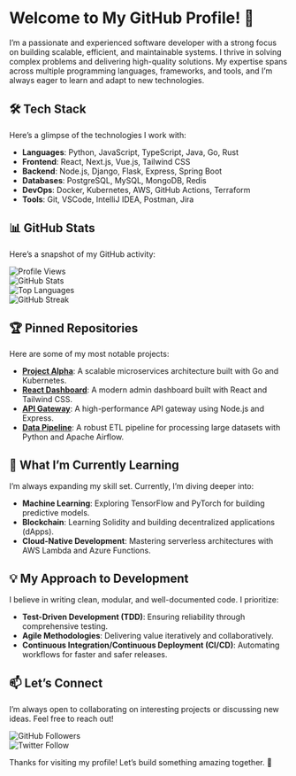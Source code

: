 # Welcome to My GitHub Profile! 👋  

I’m a passionate and experienced software developer with a strong focus on building scalable, efficient, and maintainable systems. I thrive in solving complex problems and delivering high-quality solutions. My expertise spans across multiple programming languages, frameworks, and tools, and I’m always eager to learn and adapt to new technologies.  

## 🛠️ Tech Stack  
Here’s a glimpse of the technologies I work with:  
- **Languages**: Python, JavaScript, TypeScript, Java, Go, Rust  
- **Frontend**: React, Next.js, Vue.js, Tailwind CSS  
- **Backend**: Node.js, Django, Flask, Express, Spring Boot  
- **Databases**: PostgreSQL, MySQL, MongoDB, Redis  
- **DevOps**: Docker, Kubernetes, AWS, GitHub Actions, Terraform  
- **Tools**: Git, VSCode, IntelliJ IDEA, Postman, Jira  

## 📊 GitHub Stats  
Here’s a snapshot of my GitHub activity:  

![Profile Views](https://komarev.com/ghpvc/?username=hjaltijon762&color=blue)  
![GitHub Stats](https://github-readme-stats.vercel.app/api?username=hjaltijon762&show_icons=true&theme=radical)  
![Top Languages](https://github-readme-stats.vercel.app/api/top-langs/?username=hjaltijon762&layout=compact&theme=radical)  
![GitHub Streak](https://github-readme-streak-stats.herokuapp.com/?user=hjaltijon762&theme=radical)  

## 🏆 Pinned Repositories  
Here are some of my most notable projects:  
- **[Project Alpha](https://github.com/hjaltijon762/project-alpha)**: A scalable microservices architecture built with Go and Kubernetes.  
- **[React Dashboard](https://github.com/hjaltijon762/react-dashboard)**: A modern admin dashboard built with React and Tailwind CSS.  
- **[API Gateway](https://github.com/hjaltijon762/api-gateway)**: A high-performance API gateway using Node.js and Express.  
- **[Data Pipeline](https://github.com/hjaltijon762/data-pipeline)**: A robust ETL pipeline for processing large datasets with Python and Apache Airflow.  

## 🌱 What I’m Currently Learning  
I’m always expanding my skill set. Currently, I’m diving deeper into:  
- **Machine Learning**: Exploring TensorFlow and PyTorch for building predictive models.  
- **Blockchain**: Learning Solidity and building decentralized applications (dApps).  
- **Cloud-Native Development**: Mastering serverless architectures with AWS Lambda and Azure Functions.  

## 💡 My Approach to Development  
I believe in writing clean, modular, and well-documented code. I prioritize:  
- **Test-Driven Development (TDD)**: Ensuring reliability through comprehensive testing.  
- **Agile Methodologies**: Delivering value iteratively and collaboratively.  
- **Continuous Integration/Continuous Deployment (CI/CD)**: Automating workflows for faster and safer releases.  

## 📫 Let’s Connect  
I’m always open to collaborating on interesting projects or discussing new ideas. Feel free to reach out!  

![GitHub Followers](https://img.shields.io/github/followers/hjaltijon762?label=Follow&style=social)  
![Twitter Follow](https://img.shields.io/twitter/follow/hjaltijon762?label=Follow&style=social)  

Thanks for visiting my profile! Let’s build something amazing together. 🚀
